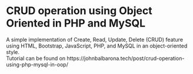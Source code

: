 <h1>CRUD operation using Object Oriented in PHP and MySQL</h1>
A simple implementation of Create, Read, Update, Delete (CRUD) feature using HTML, Bootstrap, JavaScript, PHP, and MySQL in an object-oriented style.<br>
Tutorial can be found on https://johnbalbarona.tech/post/crud-operation-using-php-mysql-in-oop/
